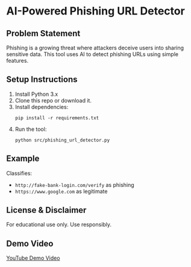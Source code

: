 # AI-Powered Phishing URL Detector

## Problem Statement
Phishing is a growing threat where attackers deceive users into sharing sensitive data. This tool uses AI to detect phishing URLs using simple features.

## Setup Instructions
1. Install Python 3.x
2. Clone this repo or download it.
3. Install dependencies:
   ```
   pip install -r requirements.txt
   ```
4. Run the tool:
   ```
   python src/phishing_url_detector.py
   ```

## Example
Classifies:
- `http://fake-bank-login.com/verify` as phishing
- `https://www.google.com` as legitimate

## License & Disclaimer
For educational use only. Use responsibly.

## Demo Video
[YouTube Demo Video](https://youtube.com/your-demo-link)
